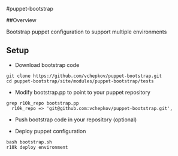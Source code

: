#puppet-bootstrap

##Overview

Bootstrap puppet configuration to support multiple environments

## Setup

* Download bootstrap code
```
git clone https://github.com/vchepkov/puppet-bootstrap.git
cd puppet-bootstrap/site/modules/puppet-bootstrap/tests
```

* Modify bootstrap.pp to point to your puppet repository

```
grep r10k_repo bootstrap.pp 
  r10k_repo => 'git@github.com:vchepkov/puppet-bootstrap.git', 
```

* Push bootstrap code in your repository (optional)

* Deploy puppet configuration
```
bash bootstrap.sh
r10k deploy environment
```
